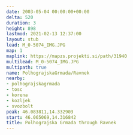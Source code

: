 ```yaml
---
date: 2003-05-04 00:00:00+00:00
delta: 520
duration: 3
height: 898
lastmod: 2021-02-13 12:37:00
layout: stub
lead: M_0-5074_IMG.JPG
map: 1
maplink: https://mapzs.projekti.si/path/31940
multilead: M_0-5074_IMG.JPG
multipath: true
name: PolhograjskaGrmada/Ravnek
nearby:
- polhograjskagrmada
- tosc
- korena
- kozljek
- svozbolt
peak: 46.083811,14.332903
start: 46.065069,14.316842
title: Polhograjska Grmada through Ravnek
---
```

